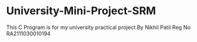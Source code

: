 # University-Mini-Project-SRM
This C Program is for my university practical project 
By Nikhil Patil
Reg No RA2111030010194
